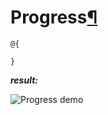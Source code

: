# Progress[¶](https://getbootstrap.com/docs/4.3/components/progress/)

> 

```cshtml
@{

}
```

***result:***

![Progress demo](../../../../demo/progress-demo.jpg)